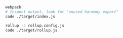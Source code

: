 ```bash
webpack
# Inspect output, look for "unused harmony export"
code ./target/index.js
```

```bash
rollup -c rollup.config.js
code ./target/rollup.js
```
